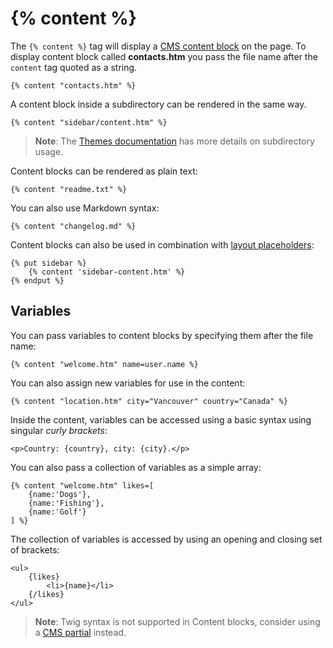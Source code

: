 # {% content %}

The `{% content %}` tag will display a [CMS content block](../cms/content.md) on the page. To display content block called **contacts.htm** you pass the file name after the `content` tag quoted as a string.

```twig
{% content "contacts.htm" %}
```

A content block inside a subdirectory can be rendered in the same way.

```twig
{% content "sidebar/content.htm" %}
```

> **Note**: The [Themes documentation](../cms/themes.md#subdirectories) has more details on subdirectory usage.

Content blocks can be rendered as plain text:

```twig
{% content "readme.txt" %}
```

You can also use Markdown syntax:

```twig
{% content "changelog.md" %}
```

Content blocks can also be used in combination with [layout placeholders](../cms/layouts.md#placeholders):

```twig
{% put sidebar %}
    {% content 'sidebar-content.htm' %}
{% endput %}
```

## Variables

You can pass variables to content blocks by specifying them after the file name:

```twig
{% content "welcome.htm" name=user.name %}
```

You can also assign new variables for use in the content:

```twig
{% content "location.htm" city="Vancouver" country="Canada" %}
```

Inside the content, variables can be accessed using a basic syntax using singular *curly brackets*:

```
<p>Country: {country}, city: {city}.</p>
```

You can also pass a collection of variables as a simple array:

```twig
{% content "welcome.htm" likes=[
    {name:'Dogs'},
    {name:'Fishing'},
    {name:'Golf'}
] %}
```

The collection of variables is accessed by using an opening and closing set of brackets:

```
<ul>
    {likes}
        <li>{name}</li>
    {/likes}
</ul>
```

> **Note**: Twig syntax is not supported in Content blocks, consider using a [CMS partial](../cms/partials.md) instead.
